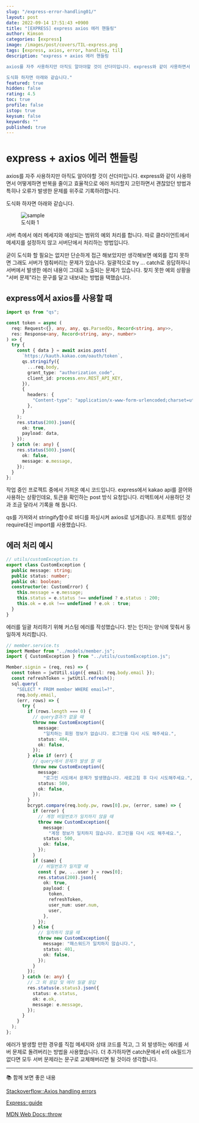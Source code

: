 ```yaml
---
slug: "/express-error-handling01/"
layout: post
date: 2022-09-14 17:51:43 +0900
title: "[EXPRESS] express axios 에러 핸들링"
author: Kimson
categories: [express]
image: /images/post/covers/TIL-express.png
tags: [express, axios, error, handling, til]
description: "express + axios 에러 핸들링

axios를 자주 사용하지만 아직도 알아야할 것이 산더미입니다. express와 같이 사용하면서 어떻게하면 반복을 줄이고 효율적으로 에러 처리할지 고민하면서 괜찮았던 방법과 특히나 오류가 발생한 문제를 위주로 기록하려합니다.

도식화 하자면 아래와 같습니다."
featured: true
hidden: false
rating: 4.5
toc: true
profile: false
istop: true
keysum: false
keywords: ""
published: true
---
```


# express + axios 에러 핸들링

axios를 자주 사용하지만 아직도 알아야할 것이 산더미입니다. express와 같이 사용하면서 어떻게하면 반복을 줄이고 효율적으로 에러 처리할지 고민하면서 괜찮았던 방법과 특히나 오류가 발생한 문제를 위주로 기록하려합니다.

도식화 하자면 아래와 같습니다.

<figure class="text-center">
<span class="w-inline-block">
   <img src="https://[user-images.githubusercontent.com/71887242/187074979-4a53bddd-d539-4de8-a80f-abceb48b6c07.png](https://user-images.githubusercontent.com/71887242/190115679-627c7c7d-4d59-4929-a42d-828ab82a4131.png)" alt="sample" title="sample">
   <figcaption>도식화 1</figcaption>
</span>
</figure>

서버 측에서 에러 메세지와 예상되는 범위의 예외 처리를 합니다. 따로 클라이언트에서 메세지를 설정하지 않고 서버단에서 처리하는 방법입니다.

굳이 도식화 할 필요는 없지만 단순하게 접근 해보았지만 생각해보면 예외를 잡지 못하면 그래도 서버가 멈춰버리는 문제가 있습니다. 일괄적으로 try ... catch로 응답하자니 서버에서 발생한 에러 내용이 그대로 노출되는 문제가 있습니다. 찾지 못한 예외 상황을 "서버 문제"라는 문구를 달고 내보내는 방법을 택했습니다.

## express에서 axios를 사용할 때

```typescript
import qs from "qs";

const token = async (
  req: Request<{}, any, any, qs.ParsedQs, Record<string, any>>,
  res: Response<any, Record<string, any>, number>
) => {
  try {
    const { data } = await axios.post(
      `https://kauth.kakao.com/oauth/token`,
      qs.stringify({
        ...req.body,
        grant_type: "authorization_code",
        client_id: process.env.REST_API_KEY,
      }),
      {
        headers: {
          "Content-type": "application/x-www-form-urlencoded;charset=utf-8",
        },
      }
    );
    res.status(200).json({
      ok: true,
      payload: data,
    });
  } catch (e: any) {
    res.status(500).json({
      ok: false,
      message: e.message,
    });
  }
};
```

작업 중인 프로젝트 중에서 가져온 예시 코드입니다. express에서 kakao api를 끌어와 사용하는 상황인데요, 토큰을 확인하는 post 방식 요청입니다. 리액트에서 사용하던 것과 조금 달라서 기록을 해 둡니다.

qs를 가져와서 stringify함수로 바디를 파싱시켜 axios로 넘겨줍니다. 프로젝트 설정상 require대신 import를 사용했습니다.

## 에러 처리 예시

```typescript
// utils/customException.ts
export class CustomException {
  public message: string;
  public status: number;
  public ok: boolean;
  constructor(e: CustomError) {
    this.message = e.message;
    this.status = e.status !== undefined ? e.status : 200;
    this.ok = e.ok !== undefined ? e.ok : true;
  }
}
```

에러를 일괄 처리하기 위해 커스텀 에러를 작성했습니다. 받는 인자는 양식에 맞춰서 동일하게 처리합니다.

```typescript
// member.service.ts
import Member from "../models/member.js";
import { CustomException } from "../utils/customException.js";

Member.signin = (req, res) => {
  const token = jwtUtil.sign({ email: req.body.email });
  const refreshToken = jwtUtil.refresh();
  sql.query(
    "SELECT * FROM member WHERE email=?",
    req.body.email,
    (err, rows) => {
      try {
        if (rows.length === 0) {
          // query결과가 없을 때
          throw new CustomException({
            message:
              "일치하는 회원 정보가 없습니다. 로그인을 다시 시도 해주세요.",
            status: 404,
            ok: false,
          });
        } else if (err) {
          // query에서 문제가 발생 할 때
          throw new CustomException({
            message:
              "로그인 시도에서 문제가 발생했습니다. 새로고침 후 다시 시도해주세요.",
            status: 500,
            ok: false,
          });
        }
        bcrypt.compare(req.body.pw, rows[0].pw, (error, same) => {
          if (error) {
            // 계정 비밀번호가 일치하지 않을 때
            throw new CustomException({
              message:
                "계정 정보가 일치하지 않습니다. 로그인을 다시 시도 해주세요.",
              status: 500,
              ok: false,
            });
          }
          if (same) {
            // 비밀번호가 일치할 때
            const { pw, ...user } = rows[0];
            res.status(200).json({
              ok: true,
              payload: {
                token,
                refreshToken,
                user_num: user.num,
                user,
              },
            });
          } else {
            // 일치하지 않을 때
            throw new CustomException({
              message: "패스워드가 일치하지 않습니다.",
              status: 401,
              ok: false,
            });
          }
        });
      } catch (e: any) {
        // 그 외 응답 및 에러 일괄 응답
        res.status(e.status).json({
          status: e.status,
          ok: e.ok,
          message: e.message,
        });
      }
    }
  );
};
```

에러가 발생할 만한 경우를 직접 메세지와 상태 코드를 적고, 그 외 발생하는 에러를 서버 문제로 돌려버리는 방법을 사용했습니다. 더 추가하자면 catch문에서 e의 ok필드가 없다면 모두 서버 문제라는 문구로 교체해버리면 될 것이라 생각합니다.

---

📚 함께 보면 좋은 내용

[Stackoverflow::Axios handling errors](https://stackoverflow.com/questions/49967779/axios-handling-errors)

[Express::guide](https://expressjs.com/ko/guide/error-handling.html)

[MDN Web Docs::throw](https://developer.mozilla.org/ko/docs/Web/JavaScript/Reference/Statements/throw)
